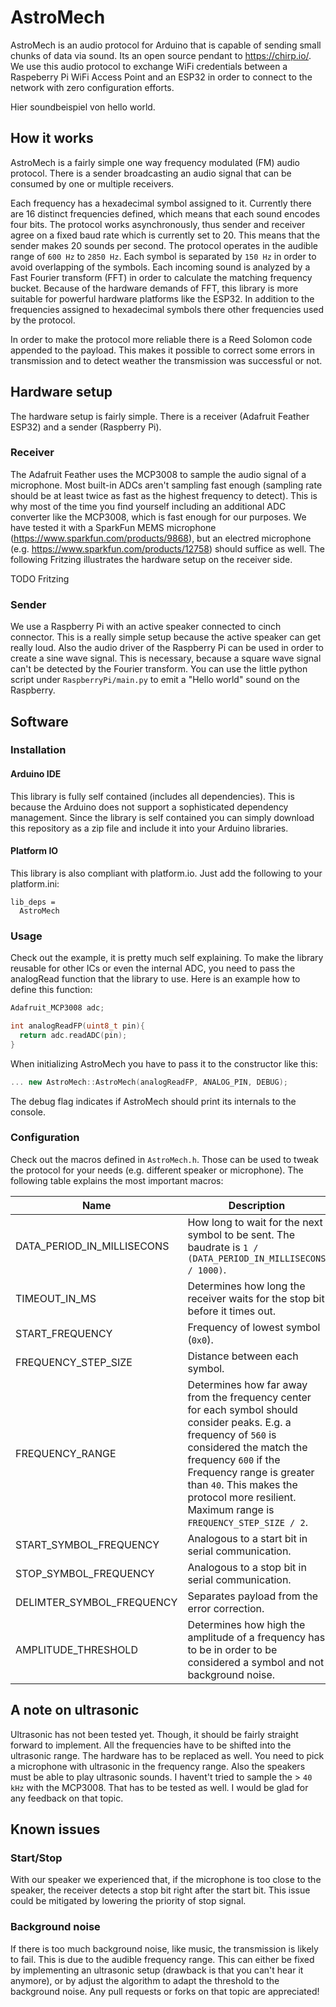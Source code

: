 # AstroMech

AstroMech is an audio protocol for Arduino that is capable of sending small chunks of data via sound. Its an open source pendant to https://chirp.io/. We use this audio protocol to exchange WiFi credentials between a Raspeberry Pi WiFi Access Point and an ESP32 in order to connect to the network with zero configuration efforts.

Hier soundbeispiel von hello world.

## How it works

AstroMech is a fairly simple one way frequency modulated (FM) audio protocol. There is a sender broadcasting an audio signal that can be consumed by one or multiple receivers.

Each frequency has a hexadecimal symbol assigned to it. Currently there are 16 distinct frequencies defined, which means that each sound encodes four bits. The protocol works asynchronously, thus sender and receiver agree on a fixed baud rate which is currently set to 20. This means that the sender makes 20 sounds per second. The protocol operates in the audible range of `600 Hz` to `2850 Hz`. Each symbol is separated by `150 Hz` in order to avoid overlapping of the symbols. Each incoming sound is analyzed by a Fast Fourier transform (FFT) in order to calculate the matching frequency bucket. Because of the hardware demands of FFT, this library is more suitable for powerful hardware platforms like the ESP32. In addition to the frequencies assigned to hexadecimal symbols there other frequencies used by the protocol.

In order to make the protocol more reliable there is a Reed Solomon code appended to the payload. This makes it possible to correct some errors in transmission and to detect weather the transmission was successful or not.

## Hardware setup

The hardware setup is fairly simple. There is a receiver (Adafruit Feather ESP32) and a sender (Raspberry Pi).

### Receiver

The Adafruit Feather uses the MCP3008 to sample the audio signal of a microphone. Most built-in ADCs aren't sampling fast enough (sampling rate should be at least twice as fast as the highest frequency to detect). This is why most of the time you find yourself including an additional ADC converter like the MCP3008, which is fast enough for our purposes. We have tested it with a SparkFun MEMS microphone (https://www.sparkfun.com/products/9868), but an electred microphone (e.g. https://www.sparkfun.com/products/12758) should suffice as well. The following Fritzing illustrates the hardware setup on the receiver side.

TODO Fritzing

### Sender

We use a Raspberry Pi with an active speaker connected to cinch connector. This is a really simple setup because the active speaker can get really loud. Also the audio driver of the Raspberry Pi can be used in order to create a sine wave signal. This is necessary, because a square wave signal can't be detected by the Fourier transform. You can use the little python script under ```RaspberryPi/main.py``` to emit a "Hello world" sound on the Raspberry.

## Software

### Installation

#### Arduino IDE

This library is fully self contained (includes all dependencies). This is because the Arduino does not support a sophisticated dependency management. Since the library is self contained you can simply download this repository as a zip file and include it into your Arduino libraries.

#### Platform IO

This library is also compliant with platform.io. Just add the following to your platform.ini:

```
lib_deps =
  AstroMech
```

### Usage

Check out the example, it is pretty much self explaining. To make the library reusable for other ICs or even the internal ADC, you need to pass the analogRead function that the library to use. Here is an example how to define this function:

```c++
Adafruit_MCP3008 adc;

int analogReadFP(uint8_t pin){
  return adc.readADC(pin);
}

```

When initializing AstroMech you have to pass it to the constructor like this:

```c++
... new AstroMech::AstroMech(analogReadFP, ANALOG_PIN, DEBUG);
```

The debug flag indicates if AstroMech should print its internals to the console.

### Configuration

Check out the macros defined in ```AstroMech.h```. Those can be used to tweak the protocol for your needs (e.g. different speaker or microphone). The following table explains the most important macros:

Name | Description | Default
--- | --- | ---
DATA_PERIOD_IN_MILLISECONS | How long to wait for the next symbol to be sent. The baudrate is `1 / (DATA_PERIOD_IN_MILLISECONS / 1000)`. | `50`
TIMEOUT_IN_MS | Determines how long the receiver waits for the stop bit before it times out. | `500`
START_FREQUENCY | Frequency of lowest symbol (`0x0`). | `600`
FREQUENCY_STEP_SIZE | Distance between each symbol. | `150`
FREQUENCY_RANGE |  Determines how far away from the frequency center for each symbol should consider peaks. E.g. a frequency of `560` is considered the match the frequency `600` if the Frequency range is greater than `40`. This makes the protocol more resilient. Maximum range is `FREQUENCY_STEP_SIZE / 2`. | `60`
START_SYMBOL_FREQUENCY | Analogous to a start bit in serial communication. | `4500`
STOP_SYMBOL_FREQUENCY |  Analogous to a stop bit in serial communication. | `5000`
DELIMTER_SYMBOL_FREQUENCY | Separates payload from the error correction. | `4000`
AMPLITUDE_THRESHOLD | Determines how high the amplitude of a frequency has to be in order to be considered a symbol and not background noise. | `300`

## A note on ultrasonic

Ultrasonic has not been tested yet. Though, it should be fairly straight forward to implement. All the frequencies have to be shifted into the ultrasonic range. The hardware has to be replaced as well. You need to pick a microphone with ultrasonic in the frequency range. Also the speakers must be able to play ultrasonic sounds. I havent't tried to sample the > `40 kHz` with the MCP3008. That has to  be tested as well. I would be glad for any feedback on that topic.

## Known issues

### Start/Stop

With our speaker we experienced that, if the microphone is too close to the speaker, the receiver detects a stop bit right after the start bit. This issue could be mitigated by lowering the priority of stop signal.

### Background noise

If there is too much background noise, like music, the transmission is likely to fail. This is due to the audible frequency range. This can either be fixed by implementing an ultrasonic setup (drawback is that you can't hear it anymore), or by adjust the algorithm to adapt the threshold to the background noise. Any pull requests or forks on that topic are appreciated!
